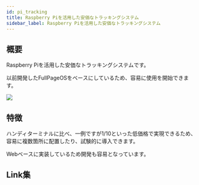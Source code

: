 ```yaml
---
id: pi_tracking
title: Raspberry Piを活用した安価なトラッキングシステム
sidebar_label: Raspberry Piを活用した安価なトラッキングシステム
---
```


## 概要

Raspberry Piを活用した安価なトラッキングシステムです。

以前開発したFullPageOSをベースにしているため、容易に使用を開始できます。

![](/img/docs/pi_tracking/pi.jpg)

## 特徴

ハンディターミナルに比べ、一例ですが1/10といった低価格で実現できるため、容易に複数箇所に配置したり、試験的に導入できます。

Webベースに実装しているため開発も容易となっています。

## Link集

